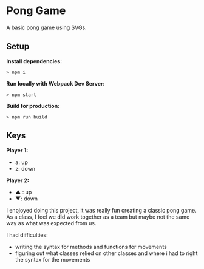 # Pong Game

A basic pong game using SVGs.

## Setup

**Install dependencies:**

`> npm i`

**Run locally with Webpack Dev Server:**

`> npm start`

**Build for production:**

`> npm run build`

## Keys

**Player 1:**
* a: up
* z: down

**Player 2:**
* ▲ : up
* ▼: down

I enojoyed doing this project, it was really fun creating a classic pong game. As a class, I feel we did work together as a team but maybe not the same way as what was expected from us.

I had difficulties:
- writing the syntax for methods and functions for movements
- figuring out what classes relied on other classes and where i had to right the syntax for the movements

